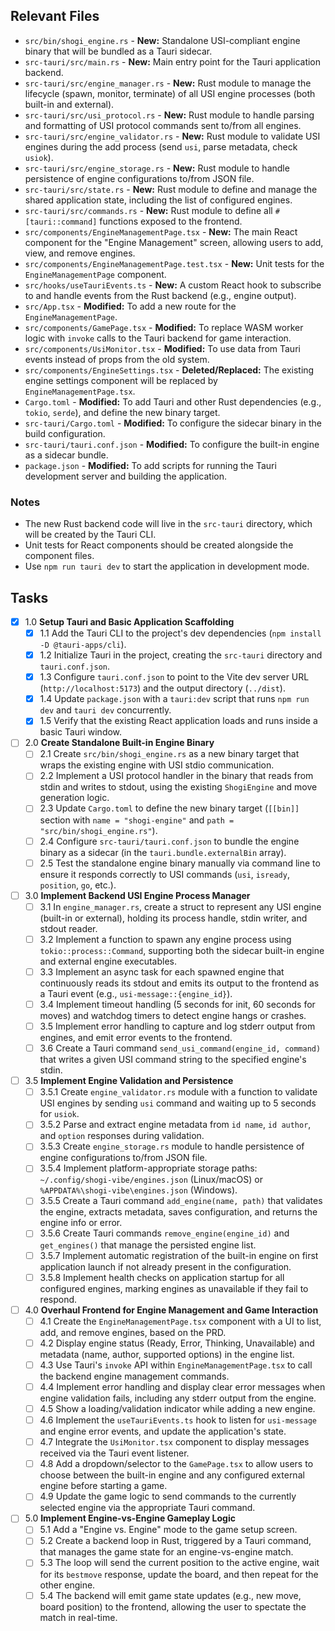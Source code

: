 ## Relevant Files

- `src/bin/shogi_engine.rs` - **New:** Standalone USI-compliant engine binary that will be bundled as a Tauri sidecar.
- `src-tauri/src/main.rs` - **New:** Main entry point for the Tauri application backend.
- `src-tauri/src/engine_manager.rs` - **New:** Rust module to manage the lifecycle (spawn, monitor, terminate) of all USI engine processes (both built-in and external).
- `src-tauri/src/usi_protocol.rs` - **New:** Rust module to handle parsing and formatting of USI protocol commands sent to/from all engines.
- `src-tauri/src/engine_validator.rs` - **New:** Rust module to validate USI engines during the add process (send `usi`, parse metadata, check `usiok`).
- `src-tauri/src/engine_storage.rs` - **New:** Rust module to handle persistence of engine configurations to/from JSON file.
- `src-tauri/src/state.rs` - **New:** Rust module to define and manage the shared application state, including the list of configured engines.
- `src-tauri/src/commands.rs` - **New:** Rust module to define all `#[tauri::command]` functions exposed to the frontend.
- `src/components/EngineManagementPage.tsx` - **New:** The main React component for the "Engine Management" screen, allowing users to add, view, and remove engines.
- `src/components/EngineManagementPage.test.tsx` - **New:** Unit tests for the `EngineManagementPage` component.
- `src/hooks/useTauriEvents.ts` - **New:** A custom React hook to subscribe to and handle events from the Rust backend (e.g., engine output).
- `src/App.tsx` - **Modified:** To add a new route for the `EngineManagementPage`.
- `src/components/GamePage.tsx` - **Modified:** To replace WASM worker logic with `invoke` calls to the Tauri backend for game interaction.
- `src/components/UsiMonitor.tsx` - **Modified:** To use data from Tauri events instead of props from the old system.
- `src/components/EngineSettings.tsx` - **Deleted/Replaced:** The existing engine settings component will be replaced by `EngineManagementPage.tsx`.
- `Cargo.toml` - **Modified:** To add Tauri and other Rust dependencies (e.g., `tokio`, `serde`), and define the new binary target.
- `src-tauri/Cargo.toml` - **Modified:** To configure the sidecar binary in the build configuration.
- `src-tauri/tauri.conf.json` - **Modified:** To configure the built-in engine as a sidecar bundle.
- `package.json` - **Modified:** To add scripts for running the Tauri development server and building the application.

### Notes

- The new Rust backend code will live in the `src-tauri` directory, which will be created by the Tauri CLI.
- Unit tests for React components should be created alongside the component files.
- Use `npm run tauri dev` to start the application in development mode.

## Tasks

- [x] 1.0 **Setup Tauri and Basic Application Scaffolding**
  - [x] 1.1 Add the Tauri CLI to the project's dev dependencies (`npm install -D @tauri-apps/cli`).
  - [x] 1.2 Initialize Tauri in the project, creating the `src-tauri` directory and `tauri.conf.json`.
  - [x] 1.3 Configure `tauri.conf.json` to point to the Vite dev server URL (`http://localhost:5173`) and the output directory (`../dist`).
  - [x] 1.4 Update `package.json` with a `tauri:dev` script that runs `npm run dev` and `tauri dev` concurrently.
  - [x] 1.5 Verify that the existing React application loads and runs inside a basic Tauri window.

- [ ] 2.0 **Create Standalone Built-in Engine Binary**
  - [ ] 2.1 Create `src/bin/shogi_engine.rs` as a new binary target that wraps the existing engine with USI stdio communication.
  - [ ] 2.2 Implement a USI protocol handler in the binary that reads from stdin and writes to stdout, using the existing `ShogiEngine` and move generation logic.
  - [ ] 2.3 Update `Cargo.toml` to define the new binary target (`[[bin]]` section with `name = "shogi-engine"` and `path = "src/bin/shogi_engine.rs"`).
  - [ ] 2.4 Configure `src-tauri/tauri.conf.json` to bundle the engine binary as a sidecar (in the `tauri.bundle.externalBin` array).
  - [ ] 2.5 Test the standalone engine binary manually via command line to ensure it responds correctly to USI commands (`usi`, `isready`, `position`, `go`, etc.).

- [ ] 3.0 **Implement Backend USI Engine Process Manager**
  - [ ] 3.1 In `engine_manager.rs`, create a struct to represent any USI engine (built-in or external), holding its process handle, stdin writer, and stdout reader.
  - [ ] 3.2 Implement a function to spawn any engine process using `tokio::process::Command`, supporting both the sidecar built-in engine and external engine executables.
  - [ ] 3.3 Implement an async task for each spawned engine that continuously reads its stdout and emits its output to the frontend as a Tauri event (e.g., `usi-message::{engine_id}`).
  - [ ] 3.4 Implement timeout handling (5 seconds for init, 60 seconds for moves) and watchdog timers to detect engine hangs or crashes.
  - [ ] 3.5 Implement error handling to capture and log stderr output from engines, and emit error events to the frontend.
  - [ ] 3.6 Create a Tauri command `send_usi_command(engine_id, command)` that writes a given USI command string to the specified engine's stdin.

- [ ] 3.5 **Implement Engine Validation and Persistence**
  - [ ] 3.5.1 Create `engine_validator.rs` module with a function to validate USI engines by sending `usi` command and waiting up to 5 seconds for `usiok`.
  - [ ] 3.5.2 Parse and extract engine metadata from `id name`, `id author`, and `option` responses during validation.
  - [ ] 3.5.3 Create `engine_storage.rs` module to handle persistence of engine configurations to/from JSON file.
  - [ ] 3.5.4 Implement platform-appropriate storage paths: `~/.config/shogi-vibe/engines.json` (Linux/macOS) or `%APPDATA%\shogi-vibe\engines.json` (Windows).
  - [ ] 3.5.5 Create a Tauri command `add_engine(name, path)` that validates the engine, extracts metadata, saves configuration, and returns the engine info or error.
  - [ ] 3.5.6 Create Tauri commands `remove_engine(engine_id)` and `get_engines()` that manage the persisted engine list.
  - [ ] 3.5.7 Implement automatic registration of the built-in engine on first application launch if not already present in the configuration.
  - [ ] 3.5.8 Implement health checks on application startup for all configured engines, marking engines as unavailable if they fail to respond.

- [ ] 4.0 **Overhaul Frontend for Engine Management and Game Interaction**
  - [ ] 4.1 Create the `EngineManagementPage.tsx` component with a UI to list, add, and remove engines, based on the PRD.
  - [ ] 4.2 Display engine status (Ready, Error, Thinking, Unavailable) and metadata (name, author, supported options) in the engine list.
  - [ ] 4.3 Use Tauri's `invoke` API within `EngineManagementPage.tsx` to call the backend engine management commands.
  - [ ] 4.4 Implement error handling and display clear error messages when engine validation fails, including any stderr output from the engine.
  - [ ] 4.5 Show a loading/validation indicator while adding a new engine.
  - [ ] 4.6 Implement the `useTauriEvents.ts` hook to listen for `usi-message` and engine error events, and update the application's state.
  - [ ] 4.7 Integrate the `UsiMonitor.tsx` component to display messages received via the Tauri event listener.
  - [ ] 4.8 Add a dropdown/selector to the `GamePage.tsx` to allow users to choose between the built-in engine and any configured external engine before starting a game.
  - [ ] 4.9 Update the game logic to send commands to the currently selected engine via the appropriate Tauri command.

- [ ] 5.0 **Implement Engine-vs-Engine Gameplay Logic**
  - [ ] 5.1 Add a "Engine vs. Engine" mode to the game setup screen.
  - [ ] 5.2 Create a backend loop in Rust, triggered by a Tauri command, that manages the game state for an engine-vs-engine match.
  - [ ] 5.3 The loop will send the current position to the active engine, wait for its `bestmove` response, update the board, and then repeat for the other engine.
  - [ ] 5.4 The backend will emit game state updates (e.g., new move, board position) to the frontend, allowing the user to spectate the match in real-time.
